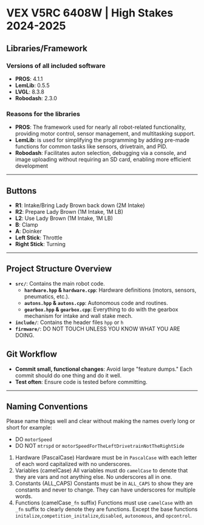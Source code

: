 # VEX V5RC 6408W | High Stakes 2024-2025
## Libraries/Framework
### Versions of all included software
- **PROS**: 4.1.1
- **LemLib**: 0.5.5
- **LVGL**: 8.3.8
- **Robodash**: 2.3.0
### Reasons for the libraries
- **PROS**: The framework used for nearly all robot-related functionality, providing motor control, sensor management, and multitasking support.
- **LemLib**: is used for simplifying the programming by adding pre-made functions for common tasks like sensors, drivetrain, and PID.
- **Robodash**: Facilitates auton selection, debugging via a console, and image uploading without requiring an SD card, enabling more efficient development
---
## Buttons
- **R1**: Intake/Bring Lady Brown back down (2M Intake)
- **R2**: Prepare Lady Brown (1M Intake, 1M LB)
- **L2**: Use Lady Brown (1M Intake, 1M LB)
- **B**: Clamp
- **A**: Doinker
- **Left Stick**: Throttle
- **Right Stick**: Turning
---
## Project Structure Overview
- **`src/`**: Contains the main robot code.
  - **`hardware.hpp` & `hardware.cpp`**: Hardware definitions (motors, sensors, pneumatics, etc.).
  - **`autons.hpp` & `autons.cpp`**: Autonomous code and routines.
  - **`gearbox.hpp` & `gearbox.cpp`**: Everything to do with the gearbox mechanism for intake and wall stake mech.
- **`include/`**: Contains the header files `hpp` or `h`
- **`firmware/`**: DO NOT TOUCH UNLESS YOU KNOW WHAT YOU ARE DOING.
## Git Workflow
- **Commit small, functional changes**: Avoid large "feature dumps." Each commit should do one thing and do it well.
- **Test often**: Ensure code is tested before committing.
---
## Naming Conventions
Please name things well and clear without making the names overly long or short for example:
- DO ``motorSpeed``
- DO NOT ``mtrspd`` or ``motorSpeedForTheLeftDrivetrainNotTheRightSide``
1. Hardware (PascalCase)
Hardware must be in ``PascalCase`` with each letter of each word capitalized with no underscores.
2. Variables (camelCase)
All variables must do ``camelCase`` to denote that they are vars and not anything else. No underscores all in one.
3. Constants (ALL_CAPS)
Constants must be in ``ALL_CAPS`` to show they are constants and never to change. They can have underscores for multiple words.
4. Functions (camelCase``_fn`` suffix)
Functions must use ``camelCase`` with an ``_fn`` suffix to clearly denote they are functions. Except the base functions `initalize`,`competition_initalize`,`disabled`, `autonomous`, and `opcontrol`.

